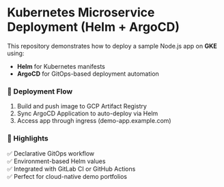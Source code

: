 # Kubernetes Microservice Deployment (Helm + ArgoCD)

This repository demonstrates how to deploy a sample Node.js app on **GKE** using:
- **Helm** for Kubernetes manifests
- **ArgoCD** for GitOps-based deployment automation

### 🚀 Deployment Flow
1. Build and push image to GCP Artifact Registry  
2. Sync ArgoCD Application to auto-deploy via Helm  
3. Access app through ingress (demo-app.example.com)

### 🧩 Highlights
✅ Declarative GitOps workflow  
✅ Environment-based Helm values  
✅ Integrated with GitLab CI or GitHub Actions  
✅ Perfect for cloud-native demo portfolios
